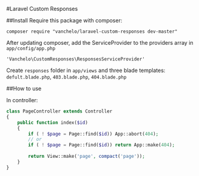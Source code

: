 #Laravel Custom Responses

##Install
Require this package with composer:
```
composer require "vanchelo/laravel-custom-responses dev-master"
```

After updating composer, add the ServiceProvider to the providers array in `app/config/app.php`
```
'Vanchelo\CustomResponses\ResponsesServiceProvider'
```

Create `responses` folder in `app/views` and three blade templates:
`defult.blade.php`, `403.blade.php`, `404.blade.php`

##How to use

In controller:
```php
class PageController extends Controller
{
    public function index($id)
    {
        if ( ! $page = Page::find($id)) App::abort(404);
        // or
        if ( ! $page = Page::find($id)) return App::make(404);
        
        return View::make('page', compact('page'));
    }
}
```
